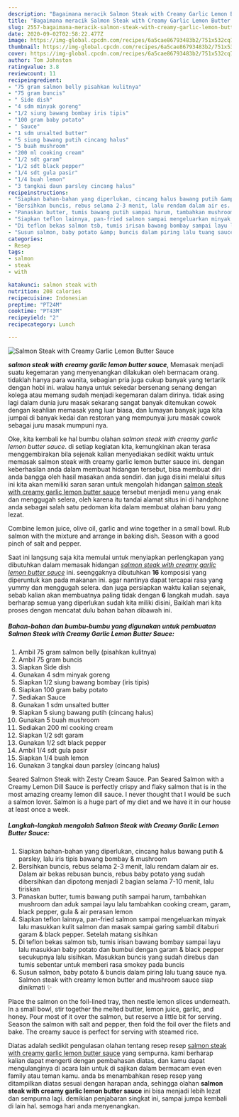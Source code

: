 ```yaml
---
description: "Bagaimana meracik Salmon Steak with Creamy Garlic Lemon Butter Sauce yang nikmat"
title: "Bagaimana meracik Salmon Steak with Creamy Garlic Lemon Butter Sauce yang nikmat"
slug: 2557-bagaimana-meracik-salmon-steak-with-creamy-garlic-lemon-butter-sauce-yang-nikmat
date: 2020-09-02T02:58:22.477Z
image: https://img-global.cpcdn.com/recipes/6a5cae86793483b2/751x532cq70/salmon-steak-with-creamy-garlic-lemon-butter-sauce-foto-resep-utama.jpg
thumbnail: https://img-global.cpcdn.com/recipes/6a5cae86793483b2/751x532cq70/salmon-steak-with-creamy-garlic-lemon-butter-sauce-foto-resep-utama.jpg
cover: https://img-global.cpcdn.com/recipes/6a5cae86793483b2/751x532cq70/salmon-steak-with-creamy-garlic-lemon-butter-sauce-foto-resep-utama.jpg
author: Tom Johnston
ratingvalue: 3.8
reviewcount: 11
recipeingredient:
- "75 gram salmon belly pisahkan kulitnya"
- "75 gram buncis"
- " Side dish"
- "4 sdm minyak goreng"
- "1/2 siung bawang bombay iris tipis"
- "100 gram baby potato"
- " Sauce"
- "1 sdm unsalted butter"
- "5 siung bawang putih cincang halus"
- "5 buah mushroom"
- "200 ml cooking cream"
- "1/2 sdt garam"
- "1/2 sdt black pepper"
- "1/4 sdt gula pasir"
- "1/4 buah lemon"
- "3 tangkai daun parsley cincang halus"
recipeinstructions:
- "Siapkan bahan-bahan yang diperlukan, cincang halus bawang putih &amp; parsley, lalu iris tipis bawang bombay &amp; mushroom"
- "Bersihkan buncis, rebus selama 2-3 menit, lalu rendam dalam air es. Dalam air bekas rebusan buncis, rebus baby potato yang sudah dibersihkan dan dipotong menjadi 2 bagian selama 7-10 menit, lalu tiriskan"
- "Panaskan butter, tumis bawang putih sampai harum, tambahkan mushroom dan aduk sampai layu lalu tambahkan cooking cream, garam, black pepper, gula &amp; air perasan lemon"
- "Siapkan teflon lainnya, pan-fried salmon sampai mengeluarkan minyak lalu masukkan kulit salmon dan masak sampai garing sambil ditaburi garam &amp; black pepper. Setelah matang sisihkan"
- "Di teflon bekas salmon tsb, tumis irisan bawang bombay sampai layu lalu masukkan baby potato dan bumbui dengan garam &amp; black pepper secukupnya lalu sisihkan. Masukkan buncis yang sudah direbus dan tumis sebentar untuk memberi rasa smokey pada buncis"
- "Susun salmon, baby potato &amp; buncis dalam piring lalu tuang sauce nya. Salmon steak with creamy lemon butter and mushroom sauce siap dinikmati ✨"
categories:
- Resep
tags:
- salmon
- steak
- with

katakunci: salmon steak with 
nutrition: 208 calories
recipecuisine: Indonesian
preptime: "PT24M"
cooktime: "PT43M"
recipeyield: "2"
recipecategory: Lunch

---
```



![Salmon Steak with Creamy Garlic Lemon Butter Sauce](https://img-global.cpcdn.com/recipes/6a5cae86793483b2/751x532cq70/salmon-steak-with-creamy-garlic-lemon-butter-sauce-foto-resep-utama.jpg)

<b><i>salmon steak with creamy garlic lemon butter sauce</i></b>, Memasak menjadi suatu kegemaran yang menyenangkan dilakukan oleh bermacam orang. tidaklah hanya para wanita, sebagian pria juga cukup banyak yang tertarik dengan hobi ini. walau hanya untuk sekedar bersenang senang dengan kolega atau memang sudah menjadi kegemaran dalam dirinya. tidak asing lagi dalam dunia juru masak sekarang sangat banyak ditemukan cowok dengan keahlian memasak yang luar biasa, dan lumayan banyak juga kita jumpai di banyak kedai dan restoran yang mempunyai juru masak cowok sebagai juru masak mumpuni nya.

Oke, kita kembali ke hal bumbu olahan <i>salmon steak with creamy garlic lemon butter sauce</i>. di setiap kegiatan kita, kemungkinan akan terasa menggembirakan bila sejenak kalian menyediakan sedikit waktu untuk memasak salmon steak with creamy garlic lemon butter sauce ini. dengan keberhasilan anda dalam membuat hidangan tersebut, bisa membuat diri anda bangga oleh hasil masakan anda sendiri. dan juga disini melalui situs ini kita akan memiliki saran saran untuk mengolah hidangan <u>salmon steak with creamy garlic lemon butter sauce</u> tersebut menjadi menu yang enak dan menggugah selera, oleh karena itu tandai alamat situs ini di handphone anda sebagai salah satu pedoman kita dalam membuat olahan baru yang lezat.

Combine lemon juice, olive oil, garlic and wine together in a small bowl. Rub salmon with the mixture and arrange in baking dish. Season with a good pinch of salt and pepper.


Saat ini langsung saja kita memulai untuk menyiapkan perlengkapan yang dibutuhkan dalam memasak hidangan <u><i>salmon steak with creamy garlic lemon butter sauce</i></u> ini. seenggaknya dibutuhkan <b>16</b> komposisi yang diperuntuk kan pada makanan ini. agar nantinya dapat tercapai rasa yang yummy dan menggugah selera. dan juga persiapkan waktu kalian sejenak, sebab kalian akan membuatnya paling tidak dengan <b>6</b> langkah mudah. saya berharap semua yang diperlukan sudah kita miliki disini, Baiklah mari kita proses dengan mencatat dulu bahan bahan dibawah ini.

<!--inarticleads1-->

##### Bahan-bahan dan bumbu-bumbu yang digunakan untuk pembuatan Salmon Steak with Creamy Garlic Lemon Butter Sauce:

1. Ambil 75 gram salmon belly (pisahkan kulitnya)
1. Ambil 75 gram buncis
1. Siapkan  Side dish
1. Gunakan 4 sdm minyak goreng
1. Siapkan 1/2 siung bawang bombay (iris tipis)
1. Siapkan 100 gram baby potato
1. Sediakan  Sauce
1. Gunakan 1 sdm unsalted butter
1. Siapkan 5 siung bawang putih (cincang halus)
1. Gunakan 5 buah mushroom
1. Sediakan 200 ml cooking cream
1. Siapkan 1/2 sdt garam
1. Gunakan 1/2 sdt black pepper
1. Ambil 1/4 sdt gula pasir
1. Siapkan 1/4 buah lemon
1. Gunakan 3 tangkai daun parsley (cincang halus)


Seared Salmon Steak with Zesty Cream Sauce. Pan Seared Salmon with a Creamy Lemon Dill Sauce is perfectly crispy and flaky salmon that is in the most amazing creamy lemon dill sauce. I never thought that I would be such a salmon lover. Salmon is a huge part of my diet and we have it in our house at least once a week. 

<!--inarticleads2-->

##### Langkah-langkah mengolah Salmon Steak with Creamy Garlic Lemon Butter Sauce:

1. Siapkan bahan-bahan yang diperlukan, cincang halus bawang putih &amp; parsley, lalu iris tipis bawang bombay &amp; mushroom
1. Bersihkan buncis, rebus selama 2-3 menit, lalu rendam dalam air es. Dalam air bekas rebusan buncis, rebus baby potato yang sudah dibersihkan dan dipotong menjadi 2 bagian selama 7-10 menit, lalu tiriskan
1. Panaskan butter, tumis bawang putih sampai harum, tambahkan mushroom dan aduk sampai layu lalu tambahkan cooking cream, garam, black pepper, gula &amp; air perasan lemon
1. Siapkan teflon lainnya, pan-fried salmon sampai mengeluarkan minyak lalu masukkan kulit salmon dan masak sampai garing sambil ditaburi garam &amp; black pepper. Setelah matang sisihkan
1. Di teflon bekas salmon tsb, tumis irisan bawang bombay sampai layu lalu masukkan baby potato dan bumbui dengan garam &amp; black pepper secukupnya lalu sisihkan. Masukkan buncis yang sudah direbus dan tumis sebentar untuk memberi rasa smokey pada buncis
1. Susun salmon, baby potato &amp; buncis dalam piring lalu tuang sauce nya. Salmon steak with creamy lemon butter and mushroom sauce siap dinikmati ✨


Place the salmon on the foil-lined tray, then nestle lemon slices underneath. In a small bowl, stir together the melted butter, lemon juice, garlic, and honey. Pour most of it over the salmon, but reserve a little bit for serving. Season the salmon with salt and pepper, then fold the foil over the filets and bake. The creamy sauce is perfect for serving with steamed rice. 

Diatas adalah sedikit pengulasan olahan tentang resep resep <u>salmon steak with creamy garlic lemon butter sauce</u> yang sempurna. kami berharap kalian dapat mengerti dengan pembahasan diatas, dan kamu dapat mengulanginya di acara lain untuk di sajikan dalam bermacam even even family atau teman kamu. anda bs menambahkan resep resep yang ditampilkan diatas sesuai dengan harapan anda, sehingga olahan <b>salmon steak with creamy garlic lemon butter sauce</b> ini bisa menjadi lebih lezat dan sempurna lagi. demikian penjabaran singkat ini, sampai jumpa kembali di lain hal. semoga hari anda menyenangkan.
